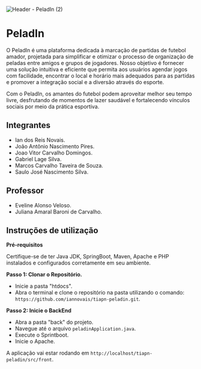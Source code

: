 ![Header - PeladIn (2)](https://github.com/ICEI-PUC-Minas-PPLES-TI/plf-es-2024-1-ti2-1372100-peladin/assets/136115980/14831416-87e4-4105-832d-2b606e8ea51b)

# PeladIn

O PeladIn é uma plataforma dedicada à marcação de partidas de futebol amador, projetada para simplificar e otimizar o processo de organização de peladas entre amigos e grupos de jogadores. Nosso objetivo é fornecer uma solução intuitiva e eficiente que permita aos usuários agendar jogos com facilidade, encontrar o local e horário mais adequados para as partidas e promover a integração social e a diversão através do esporte. 

Com o PeladIn, os amantes do futebol podem aproveitar melhor seu tempo livre, desfrutando de momentos de lazer saudável e fortalecendo vínculos sociais por meio da prática esportiva.

## Integrantes

* Ian dos Reis Novais.
* João Antônio Nascimento Pires.
* Joao Vitor Carvalho Domingos.
* Gabriel Lage Silva.
* Marcos Carvalho Taveira de Souza.
* Saulo José Nascimento Silva.

## Professor

* Eveline Alonso Veloso.
* Juliana Amaral Baroni de Carvalho.

## Instruções de utilização

**Pré-requisitos**

Certifique-se de ter Java JDK, SpringBoot, Maven, Apache e PHP instalados e configurados corretamente em seu ambiente.

**Passo 1: Clonar o Repositório.**

   * Inicie a pasta "htdocs".
   * Abra o terminal e clone o repositório na pasta utilizando o comando: `https://github.com/iannovais/tiapn-peladin.git`.

**Passo 2: Inicie o BackEnd**

   * Abra a pasta "back" do projeto.
   * Navegue até o arquivo `peladinApplication.java`.
   * Execute o Sprintboot.
   * Inicie o Apache.

A aplicação vai estar rodando em `http://localhost/tiapn-peladin/src/front`.

